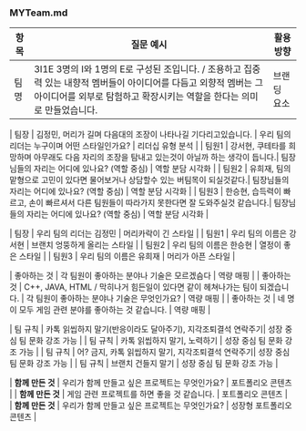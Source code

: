 
### MYTeam.md

| 항목 | 질문 예시 | 활용 방향 |
|------|-----------|------------|
| 팀명  | 3I1E 3명의 I와 1명의 E로 구성된 조입니다. / 조용하고 집중력 있는 내향적 멤버들이 아이디어를 다듬고 외향적 멤버는 그 아이디어를 외부로 탐험하고 확장시키는 역할을 한다는 의미로 만들었습니다. | 브랜딩 요소 |

| 팀장  | 김정민, 머리가 길며 다음대의 조장이 나타나길 기다리고있습니다. | 우리 팀의 리더는 누구이며 어떤 스타일인가요? | 리더십 유형 분석 |
| 팀원1 | 강서현, 쿠테타를 희망하며 아무래도 다음 자리의 조장을 탐내고 있는것이 아닐까 하는 생각이 듭니다.| 팀장님들의 자리는 어디에 있나요? (역할 중심) | 역할 분담 시각화 |
| 팀원2 | 유희재, 팀의 맡형으로 고민이 있다면 물어보거나 상담할수 있는 버팀목이 되실것같다.| 팀장님들의 자리는 어디에 있나요? (역할 중심) | 역할 분담 시각화 |
| 팀원3 | 한승현, 습득력이 빠르고, 손이 빠르셔서 다른 팀원들이 따라가지 못한다면 잘 도와주실것 같습니다.| 팀장님들의 자리는 어디에 있나요? (역할 중심) | 역할 분담 시각화 |

| 팀장  | 우리 팀의 리더는 김정민 | 머리카락이 긴 스타일 |
| 팀원1 | 우리 팀의 이름은 강서현 | 브랜치 엉뚱하게 올리는 스타일 |
| 팀원2 | 우리 팀의 이름은 한승현 | 열정이 좋은 스타일 |
| 팀원3 | 우리 팀의 이름은 유희재 | 머리가 아픈 스타일 |


| 좋아하는 것 | 각 팀원이 좋아하는 분야나 기술은 모르겠슴다 | 역량 매핑 |
| 좋아하는 것 |  C++, JAVA, HTML / 막히나거 힘든일이 있다면 같이 헤쳐나가는 팀이 되겠습니다. | 각 팀원이 좋아하는 분야나 기술은 무엇인가요? | 역량 매핑 |
| 좋아하는 것 | 네 명이 모두 게임 관련 분야를 좋아하는 것 같습니다. | 역량 매핑 |


| 팀 규칙 | 카톡 읽씹하지 말기(반응이라도 달아주기), 지각조퇴결석 연락주기| 성장 중심 팀 문화 강조 가능 |
| 팀 규칙 | 카톡 읽씹하지 말기, 노력하기 | 성장 중심 팀 문화 강조 가능 |
| 팀 규칙 | 어? 금지, 카톡 읽씹하지 말기, 지각조퇴결석 연락주기| 성장 중심 팀 문화 강조 가능 |
| 팀 규칙 | 브랜치 건들지 말기 | 성장 중심 팀 문화 강조 가능 |

| **함께 만든 것** | 우리가 함께 만들고 싶은 프로젝트는 무엇인가요? | 포트폴리오 콘텐츠 |
| **함께 만든 것** | 게임 관련 프로젝트를 하면 좋을 것 같습니다. | 포트폴리오 콘텐츠 |   
| **함께 만든 것** | 우리가 함께 만들고 싶은 프로젝트는 무엇인가요? | 성장형 포트폴리오 콘텐츠 |    


 

